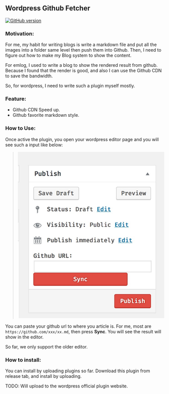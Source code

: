 Wordpress Github Fetcher
---
[![GitHub version](https://badge.fury.io/gh/MikeCoder%2Fwp-github-fetcher@2x.png)](https://badge.fury.io/gh/MikeCoder%2Fwp-github-fetcher)

### Motivation:
For me, my habit for writing blogs is write a markdown file and put all the images into a folder same level then push them into Github. Then, I need to figure out how to make my Blog system to show the content.

For emlog, I used to write a blog to show the rendered result from github. Because I found that the render is good, and also I can use the Github CDN to save the bandwidth.

So, for wordpress, I need to write such a plugin myself mostly.

### Feature:
+ Github CDN Speed up.
+ Github favorite markdown style.

### How to Use:
Once active the plugin, you open your wordpress editor page and you will see such a input like below:
> ![Plugin](./images/wp-github-fetcher.png)

You can paste your github url to where you article is. For me, most are `https://github.com/xxx/xx.md`, then press **Sync**. You will see the result will show in the editor.

So far, we only support the older editor.

### How to install:
You can install by uploading plugins so far. Download this plugin from release tab, and install by uploading.

TODO: Will upload to the wordpress official plugin website.


